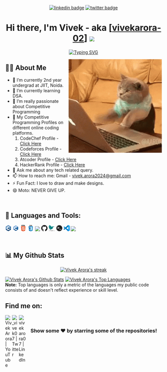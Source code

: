 <div align="center">
  
  
[![linkedin badge](https://img.shields.io/badge/Vivek_Arora-30302f?style=flat&logo=linkedin)](https://www.linkedin.com/in/vivekarora07/)
[![twitter badge](https://img.shields.io/badge/@_vivek07-30302f?style=flat&logo=twitter)](https://twitter.com/_vivek07?s=08)


  <h1>Hi there, I'm Vivek - aka [<a href="https://github.com/vivekarora-02">vivekarora-02</a>]  <img src="https://media.giphy.com/media/hvRJCLFzcasrR4ia7z/giphy.gif" width="30px"></h1>

[![Typing SVG](https://readme-typing-svg.herokuapp.com?font=Robot-Bold&size=30&color=fff&center=true&vCenter=true&width=900&height=110&lines=Competetive+Programmer;Passionate+Developer;CSE+Sophomore)](https://git.io/typing-svg)

  
</div>


<img align="right" src="./coding_cat.gif"/>
  
## 🙋‍♂️ About Me
- 🔭 I’m currently 2nd year undergrad at JIIT, Noida.
- 🌱 I’m currently learning DSA.
- 🤔 I’m really passionate about Competitive Programming
- 🤠 My Competitive Programming Profiles on different online coding platforms.
     1. CodeChef Profile - [Click Here](https://www.codechef.com/users/vivek_arora)
     2. Codeforces Profile - [Click Here](https://codeforces.com/profile/vivek_arora02)
     3. Atcoder Profile - [Click Here](https://atcoder.jp/users/vivek_arora)
     4. HackerRank Profile - [Click Here](https://www.hackerrank.com/vivek_arora2024)
- 💬 Ask me about any tech related query.
- 📫 How to reach me: Gmail - vivek.arora2024@gmail.com
- ⚡ Fun Fact: I love to draw and make designs.
- 😄 Moto: NEVER GIVE UP.


<br/>

## 🚀 Languages and Tools:

<code><img height="20" src="https://raw.githubusercontent.com/github/explore/80688e429a7d4ef2fca1e82350fe8e3517d3494d/topics/cpp/cpp.png"></code>
<code><img height="20" src="https://raw.githubusercontent.com/github/explore/80688e429a7d4ef2fca1e82350fe8e3517d3494d/topics/c/c.png"></code>
<code><img height="20" src="https://raw.githubusercontent.com/github/explore/80688e429a7d4ef2fca1e82350fe8e3517d3494d/topics/html/html.png"></code>
<code><img height="20" src="https://raw.githubusercontent.com/github/explore/80688e429a7d4ef2fca1e82350fe8e3517d3494d/topics/css/css.png"></code>
<code><img height="20" src="https://img.icons8.com/color/48/000000/git.png"></code>
<code><img height="20" src="https://raw.githubusercontent.com/github/explore/78df643247d429f6cc873026c0622819ad797942/topics/github/github.png"></code>
<code><img height="20" src="https://raw.githubusercontent.com/github/explore/78df643247d429f6cc873026c0622819ad797942/topics/latex/latex.png"></code>
<code><img height="20" src="https://raw.githubusercontent.com/github/explore/80688e429a7d4ef2fca1e82350fe8e3517d3494d/topics/terminal/terminal.png"></code>
<code><img height="20" src="https://raw.githubusercontent.com/github/explore/80688e429a7d4ef2fca1e82350fe8e3517d3494d/topics/visual-studio-code/visual-studio-code.png"></code> 
<code><img height="20" src="https://www.vectorlogo.zone/logos/google_cloud/google_cloud-icon.svg"></code> 
</p>
<br>


## 📊 My Github Stats

<p align="center">
    <a href="https://github.com/vivekarora-02/github-readme-streak-stats">
        <img title="🔥 Get streak stats for your profile at git.io/streak-stats" alt="Vivek Arora's streak" src="https://github-readme-streak-stats.herokuapp.com/?user=vivekarora-02&theme=black-ice&hide_border=true&stroke=0000&background=060A0CD0"/>
    </a>
</p>

<a href="https://github.com/vivekarora-02/github-readme-stats"><img alt="Vivek Arora's Github Stats" src="https://github-readme-stats.vercel.app/api?username=vivekarora-02&show_icons=true&count_private=true&theme=react&hide_border=true&bg_color=0D1117" /></a>
<a href="https://github.com/vivekarora-02/github-readme-stats"><img alt="Vivek Arora's Top Languages" src="https://github-readme-stats.vercel.app/api/top-langs/?username=vivekarora-02&langs_count=8&count_private=true&layout=compact&theme=react&hide_border=true&bg_color=0D1117"/></a>
<br/>
<b>Note:</b> Top languages is only a metric of the languages my public code consists of and doesn't reflect experience or skill level.

## Find me on:
[<img align="left" alt="Vivek Arora | YouTube" width="22px" src="https://cdn.jsdelivr.net/npm/simple-icons@v3/icons/youtube.svg" />][youtube]
[<img align="left" alt="_vivek07 | Twitter" width="22px" src="https://cdn.jsdelivr.net/npm/simple-icons@v3/icons/twitter.svg" />][twitter]
[<img align="left" alt="vivekarora07 | LinkedIn" width="22px" src="https://cdn.jsdelivr.net/npm/simple-icons@v3/icons/linkedin.svg" />][linkedin]

<br />

[twitter]: https://twitter.com/_vivek07?s=08
[youtube]: https://www.youtube.com/channel/UCsBFZCuE1qszyUrqXEPbleg
[linkedin]: https://www.linkedin.com/in/vivekarora07/
[github]: https://github.com/vivekarora-02

<div align="center">

### Show some ❤️ by starring some of the repositories!


  

  
<!-- ![Github stats](https://github-readme-stats.vercel.app/api?username=Nushcode)
 -->
